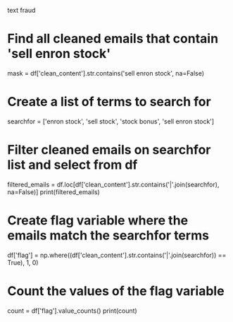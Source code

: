 
text fraud
# Find all cleaned emails that contain 'sell enron stock'
mask = df['clean_content'].str.contains('sell enron stock', na=False)

# Create a list of terms to search for
searchfor = ['enron stock', 'sell stock', 'stock bonus', 'sell enron stock']

# Filter cleaned emails on searchfor list and select from df 
filtered_emails = df.loc[df['clean_content'].str.contains('|'.join(searchfor), na=False)]
print(filtered_emails)


# Create flag variable where the emails match the searchfor terms
df['flag'] = np.where((df['clean_content'].str.contains('|'.join(searchfor)) == True), 1, 0)

# Count the values of the flag variable
count = df['flag'].value_counts()
print(count)
